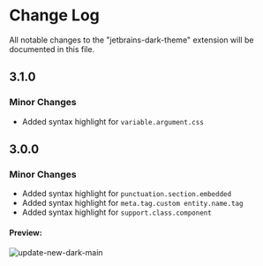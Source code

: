 # Change Log

All notable changes to the "jetbrains-dark-theme" extension will be documented in this file.

## 3.1.0

### Minor Changes

- Added syntax highlight for `variable.argument.css`

## 3.0.0

### Minor Changes

- Added syntax highlight for `punctuation.section.embedded`
- Added syntax highlight for `meta.tag.custom entity.name.tag`
- Added syntax highlight for `support.class.component`

#### Preview:
![update-new-dark-main](https://user-images.githubusercontent.com/65825731/221641553-92e0623b-3069-4965-acd6-9bdd1aaa89dc.png)

